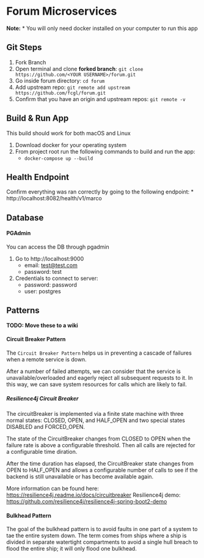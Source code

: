 # Forum Microservices

**Note:** 
    * You will only need docker installed on your computer to run this app

## Git Steps
1. Fork Branch
2. Open terminal and clone **forked branch**: `git clone https://github.com/<YOUR USERNAME>/forum.git`
3. Go inside forum directory: `cd forum`
3. Add upstream repo: `git remote add upstream https://github.com/fcgl/forum.git`
4. Confirm that you have an origin and upstream repos: `git remote -v`

## Build & Run App

This build should work for both macOS and Linux

1. Download docker for your operating system
2. From project root run the following commands to build and run the app:
    * `docker-compose up --build`

## Health Endpoint

Confirm everything was ran correctly by going to the following endpoint: 
    * http://localhost:8082/health/v1/marco

## Database

#### PGAdmin
You can access the DB through pgadmin

1. Go to http://localhost:9000
    * email: test@test.com
    * password: test
2. Credentials to connect to server:
    * password: password
    * user: postgres

## Patterns

**TODO: Move these to a wiki**

#### Circuit Breaker Pattern

The `Circuit Breaker Pattern` helps us in preventing a cascade of failures when 
a remote service is down.

After a number of failed attempts, we can consider that the service is unavailable/overloaded
and eagerly reject all subsequent requests to it. In this way, we can save system
resources for calls which are likely to fail. 

##### Resilience4j Circuit Breaker
The circuitBreaker is implemented via a finite state machine with three normal states:
CLOSED, OPEN, and HALF_OPEN and two special states DISABLED and FORCED_OPEN.

The state of the CircuitBreaker changes from CLOSED to OPEN when the failure rate is above a 
configurable threshold. Then all calls are rejected for a configurable time diration. 

After the time duration has elapsed, the CircuitBreaker state changes from OPEN to HALF_OPEN and
allows a configurable number of calls to see if the backend is still unavailable or has become available again. 


More information can be found here: https://resilience4j.readme.io/docs/circuitbreaker
Resilience4j demo: https://github.com/resilience4j/resilience4j-spring-boot2-demo

#### Bulkhead Pattern

The goal of the bulkhead pattern is to avoid faults in one part of a system to tae the entire
system down. The term comes from ships where a ship is divided in separate watertight
compartments to avoid a single hull breach to flood the entire ship; it will only
flood one bulkhead.
